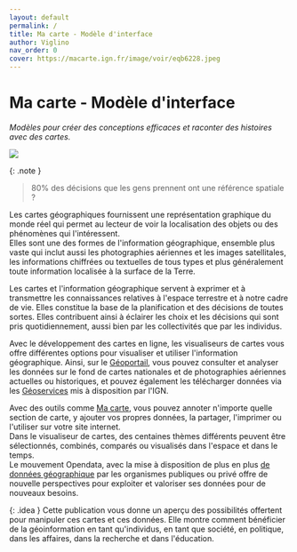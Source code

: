 ```yaml
---
layout: default
permalink: /
title: Ma carte - Modèle d'interface
author: Viglino
nav_order: 0
cover: https://macarte.ign.fr/image/voir/eqb6228.jpeg
---
```

# Ma carte - Modèle d'interface
*Modèles pour créer des conceptions efficaces et raconter des histoires avec des cartes.*

![](https://macarte.ign.fr/image/voir/eqb6228.jpeg)

{: .note }
> 80% des décisions que les gens prennent ont une référence spatiale ?

Les cartes géographiques fournissent une représentation graphique du monde réel qui permet au lecteur de voir la localisation des objets ou des phénomènes qui l'intéressent.  
Elles sont une des formes de l'information géographique, ensemble plus vaste qui inclut aussi les photographies aériennes et les images satellitales, les informations chiffrées ou textuelles de tous types et plus généralement toute information localisée à la surface de la Terre.  

Les cartes et l'information géographique servent à exprimer et à transmettre les connaissances relatives à l'espace terrestre et à notre cadre de vie. Elles constitue la base de la planification et des décisions de toutes sortes. 
Elles contribuent ainsi à éclairer les choix et les décisions qui sont pris quotidiennement, aussi bien par les collectivités que par les individus.

Avec le développement des cartes en ligne, les visualiseurs de cartes vous offre différentes options pour visualiser et utiliser l'information géographique. Ainsi, sur le [Géoportail](https://www.geoportail.gouv.fr/), vous pouvez consulter et analyser les données sur le fond de cartes nationales et de photographies aériennes actuelles ou historiques, et pouvez également les télécharger données via les [Géoservices](https://geoservices.ign.fr/) mis à disposition par l'IGN.

Avec des outils comme [Ma carte](https://macarte.ign.fr/), vous pouvez annoter n'importe quelle section de carte, y ajouter vos propres données, la partager, l'imprimer ou l'utiliser sur votre site internet.   
Dans le visualiseur de cartes, des centaines thèmes différents peuvent être sélectionnés, combinés, comparés ou visualisés dans l'espace et dans le temps.   
Le mouvement Opendata, avec la mise à disposition de plus en plus [de données géographique](https://www.data.gouv.fr/fr/pages/donnees-geographiques/) par les organismes publiques ou privé offre de nouvelle perspectives pour exploiter et valoriser ses données pour de nouveaux besoins. 

{: .idea }
Cette publication vous donne un aperçu des possibilités offertent pour manipuler ces cartes et ces données. Elle montre comment bénéficier de la géoinformation en tant qu'individus, en tant que société, en politique, dans les affaires, dans la recherche et dans l'éducation.
